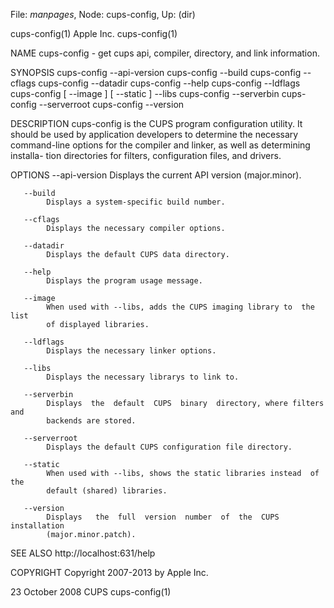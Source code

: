 File: *manpages*,  Node: cups-config,  Up: (dir)

cups-config(1)                    Apple Inc.                    cups-config(1)



NAME
       cups-config - get cups api, compiler, directory, and link information.

SYNOPSIS
       cups-config --api-version
       cups-config --build
       cups-config --cflags
       cups-config --datadir
       cups-config --help
       cups-config --ldflags
       cups-config [ --image ] [ --static ] --libs
       cups-config --serverbin
       cups-config --serverroot
       cups-config --version

DESCRIPTION
       cups-config  is  the  CUPS  program configuration utility. It should be
       used by application developers to determine the necessary  command-line
       options  for  the compiler and linker, as well as determining installa-
       tion directories for filters, configuration files, and drivers.

OPTIONS
       --api-version
            Displays the current API version (major.minor).

       --build
            Displays a system-specific build number.

       --cflags
            Displays the necessary compiler options.

       --datadir
            Displays the default CUPS data directory.

       --help
            Displays the program usage message.

       --image
            When used with --libs, adds the CUPS imaging library to  the  list
            of displayed libraries.

       --ldflags
            Displays the necessary linker options.

       --libs
            Displays the necessary librarys to link to.

       --serverbin
            Displays  the  default  CUPS  binary  directory, where filters and
            backends are stored.

       --serverroot
            Displays the default CUPS configuration file directory.

       --static
            When used with --libs, shows the static libraries instead  of  the
            default (shared) libraries.

       --version
            Displays   the  full  version  number  of  the  CUPS  installation
            (major.minor.patch).

SEE ALSO
       http://localhost:631/help

COPYRIGHT
       Copyright 2007-2013 by Apple Inc.



23 October 2008                      CUPS                       cups-config(1)
